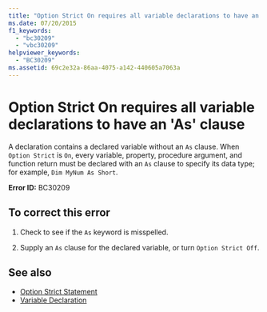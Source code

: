 ```yaml
---
title: "Option Strict On requires all variable declarations to have an 'As' clause"
ms.date: 07/20/2015
f1_keywords: 
  - "bc30209"
  - "vbc30209"
helpviewer_keywords: 
  - "BC30209"
ms.assetid: 69c2e32a-86aa-4075-a142-440605a7063a
---
```

# Option Strict On requires all variable declarations to have an 'As' clause
A declaration contains a declared variable without an `As` clause. When `Option Strict` is `On`, every variable, property, procedure argument, and function return must be declared with an `As` clause to specify its data type; for example, `Dim MyNum As Short`.  
  
 **Error ID:** BC30209  
  
## To correct this error  
  
1. Check to see if the `As` keyword is misspelled.  
  
2. Supply an `As` clause for the declared variable, or turn `Option Strict Off`.  
  
## See also

- [Option Strict Statement](../language-reference/statements/option-strict-statement.md)
- [Variable Declaration](../programming-guide/language-features/variables/variable-declaration.md)

